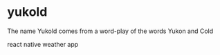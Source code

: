 # yukold
The name Yukold comes from a word-play of the words Yukon and Cold

react native weather app
